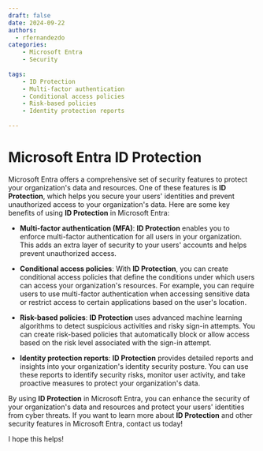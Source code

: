 ```yaml
---
draft: false
date: 2024-09-22
authors:
  - rfernandezdo
categories:
    - Microsoft Entra
    - Security
    
tags:
    - ID Protection
    - Multi-factor authentication
    - Conditional access policies
    - Risk-based policies
    - Identity protection reports
    
---
```

# Microsoft Entra ID Protection

Microsoft Entra offers a comprehensive set of security features to protect your organization's data and resources. One of these features is **ID Protection**, which helps you secure your users' identities and prevent unauthorized access to your organization's data. Here are some key benefits of using **ID Protection** in Microsoft Entra:

- **Multi-factor authentication (MFA)**: **ID Protection** enables you to enforce multi-factor authentication for all users in your organization. This adds an extra layer of security to your users' accounts and helps prevent unauthorized access.

- **Conditional access policies**: With **ID Protection**, you can create conditional access policies that define the conditions under which users can access your organization's resources. For example, you can require users to use multi-factor authentication when accessing sensitive data or restrict access to certain applications based on the user's location.

- **Risk-based policies**: **ID Protection** uses advanced machine learning algorithms to detect suspicious activities and risky sign-in attempts. You can create risk-based policies that automatically block or allow access based on the risk level associated with the sign-in attempt.

- **Identity protection reports**: **ID Protection** provides detailed reports and insights into your organization's identity security posture. You can use these reports to identify security risks, monitor user activity, and take proactive measures to protect your organization's data.

By using **ID Protection** in Microsoft Entra, you can enhance the security of your organization's data and resources and protect your users' identities from cyber threats. If you want to learn more about **ID Protection** and other security features in Microsoft Entra, contact us today! 
 
 
 
 I hope this helps!

